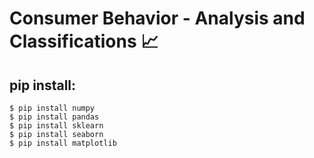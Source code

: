 # Consumer Behavior - Analysis and Classifications 📈
## pip install: 
`$ pip install numpy`</br>
`$ pip install pandas`</br>
`$ pip install sklearn`</br>
`$ pip install seaborn`</br>
`$ pip install matplotlib`</br>